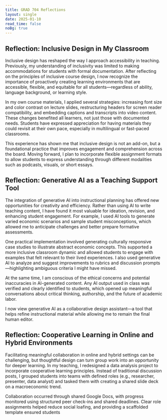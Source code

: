 ```yaml
---
title: GRAD 704 Reflections
layout: single
date: 2025-01-10
read_time: false
noBg: true
---
```


## Reflection: Inclusive Design in My Classroom

Inclusive design has reshaped the way I approach accessibility in teaching. Previously, my understanding of inclusivity was limited to making accommodations for students with formal documentation. After reflecting on the principles of inclusive course design, I now recognize the importance of proactively creating learning environments that are accessible, flexible, and equitable for all students—regardless of ability, language background, or learning style.

In my own course materials, I applied several strategies: increasing font size and color contrast on lecture slides, restructuring headers for screen reader compatibility, and embedding captions and transcripts into video content. These changes benefited all learners, not just those with documented needs. Students have expressed appreciation for having materials they could revisit at their own pace, especially in multilingual or fast-paced classrooms.

This experience has shown me that inclusive design is not an add-on, but a foundational practice that improves engagement and comprehension across the board. Moving forward, I plan to incorporate flexible assignment formats to allow students to express understanding through different modalities such as podcasts, visuals, or short essays.

## Reflection: Generative AI as a Teaching Support Tool

The integration of generative AI into instructional planning has offered new opportunities for creativity and efficiency. Rather than using AI to write teaching content, I have found it most valuable for ideation, revision, and enhancing student engagement. For example, I used AI tools to generate varied economic scenarios and sample student misconceptions, which allowed me to anticipate challenges and better prepare formative assessments.

One practical implementation involved generating culturally responsive case studies to illustrate abstract economic concepts. This supported a more inclusive classroom dynamic and allowed students to engage with examples that felt relevant to their lived experiences. I also used generative AI to analyze and suggest improvements to rubrics and discussion prompts—highlighting ambiguous criteria I might have missed.

At the same time, I am conscious of the ethical concerns and potential inaccuracies in AI-generated content. Any AI output used in class was verified and clearly identified to students, which opened up meaningful conversations about critical thinking, authorship, and the future of academic labor.

I now view generative AI as a collaborative design assistant—a tool that helps refine instructional material while allowing me to remain the final human editor.

## Reflection: Cooperative Learning in Online and Hybrid Environments

Facilitating meaningful collaboration in online and hybrid settings can be challenging, but thoughtful design can turn group work into an opportunity for deeper learning. In my teaching, I redesigned a data analysis project to incorporate cooperative learning principles. Instead of traditional discussion posts, I grouped students into teams with defined roles (e.g., researcher, presenter, data analyst) and tasked them with creating a shared slide deck on a macroeconomic trend.

Collaboration occurred through shared Google Docs, with progress monitored using structured peer check-ins and shared deadlines. Clear role assignments helped reduce social loafing, and providing a scaffolded template ensured students
